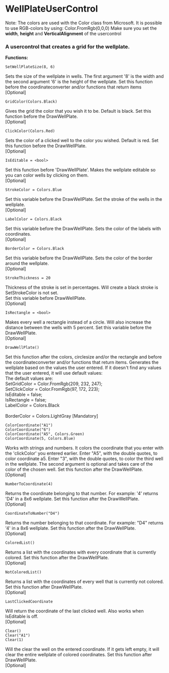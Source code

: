# WellPlateUserControl

Note:
The colors are used with the Color class from Microsoft. It is possible to use RGB-colors by using: Color.FromRgb(0,0,0)
Make sure you set the <b>width</b>, <b>height</b> and <b>VerticalAlignment</b> of the usercontrol

<h3>A usercontrol that creates a grid for the wellplate.</h3>

<b>Functions:</b>
```
SetWellPlateSize(8, 6)
```
Sets the size of the wellplate in wells. The first argument '8' is the width and the second argument '6' is the height of the wellplate. 
Set this function before the coordinateconverter and/or functions that return items<br>
[Optional]
```
GridColor(Colors.Black) 
```
Gives the grid the color that you wish it to be. Default is black.
Set this function before the DrawWellPlate.<br>
[Optional]
```
ClickColor(Colors.Red)
```
Sets the color of a clicked well to the color you wished. Default is red. 
Set this function before the DrawWellPlate.<br>
[Optional]
```
IsEditable = <bool>
```
Set this function before 'DrawWellPlate'.
Makes the wellplate editable so you can color wells by clicking on them.<br>
[Optional]
```
StrokeColor = Colors.Blue
```
Set this variable before the DrawWellPlate.
Set the stroke of the wells in the wellplate.<br>
[Optional]
```
LabelColor = Colors.Black
```
Set this variable before the DrawWellPlate.
Sets the color of the labels with coordinates.<br> 
[Optional]
```
BorderColor = Colors.Black
```
Set this variable before the DrawWellPlate.
Sets the color of the border around the wellplate.<br> 
[Optional]
```
StrokeThickness = 20
```
Thickness of the stroke is set in percentages.
Will create a black stroke is SetStrokeColor is not set.<br>
Set this variable before DrawWellPlate.<br>
[Optional]
```
IsRectangle = <bool>
```
Makes every well a rectangle instead of a circle. Will also increase the distance between the wells with 5 percent.
Set this variable before the DrawWellPlate.<br>
[Optional]
```
DrawWellPlate()
```
Set this function after the colors, circlesize and/or the rectangle and before the coordinateconverter and/or functions that return items.
Generates the wellplate based on the values the user entered. If it doesn't find any values that the user entered, it will use default values:<br>
The default values are:<br>
SetGridColor = Color.FromRgb(209, 232, 247);<br>
SetClickColor = Color.FromRgb(97, 172, 223);<br>
IsEditable = false;<br>
IsRectangle = false;<br>
LabelColor = Colors.Black<br></br>
BorderColor = Colors.LightGray
[Mandatory]
```
ColorCoordinate("A1")
ColorCoordinate("6")
ColorCoordinate("A5", Colors.Green)
ColorCoordinate(5, Colors.Blue)
```
Works with strings and numbers. It colors the coordinate that you enter with the 'clickColor' you entered earlier. 
Enter "A5", with the double quotes, to color coordinate a5. Enter "3", with the double quotes, to color the third well in the wellplate.
The second argument is optional and takes care of the color of the chosen well.
Set this function after the DrawWellPlate.<br>
[Optional]
```
NumberToCoordinate(4)
```
Returns the coordinate belonging to that number. For example: '4' returns 'D4' in a 8x6 wellplate.
Set this function after the DrawWellPlate.<br>
[Optional]
```
CoordinateToNumber("D4")
```
Returns the number belonging to that coordinate. 
For example: "D4" returns '4' in a 8x6 wellplate.
Set this function after the DrawWellPlate.<br>
[Optional]
```
ColoredList()
```
Returns a list with the coordinates with every coordinate that is currently colored.
Set this function after the DrawWellPlate.<br>
[Optional]
```
NotColoredList()
```
Returns a list with the coordinates of every well that is currently not colored.
Set this function after DrawWellPlate.<br>
[Optional]
```
LastClickedCoordinate
```
Will return the coordinate of the last clicked well. Also works when IsEditable is off.<br>
[Optional]
```
Clear()
Clear("A1")
Clear(1)
```
Will the clear the well on the entered coordinate. If it gets left empty, it will clear the entire wellplate of colored coordinates.
Set this function after DrawWellPlate.<br>
[Optional]

